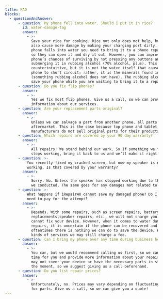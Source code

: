 ```yaml
---
title: FAQ
blocks:
  - questionAndAnswer:
      - question: My phone fell into water. Should I put it in rice?
        id: water-damage-tag
        answer:
          - >-
            Save your rice for cooking. Rice not only does not help, but it can
            also cause more damage by making your charging port dirty. When your
            phone falls into water you need to bring it to a phone repair shop,
            so they can open it and dry it out. However, you can improve your
            phone’s chances of surviving by not pressing any buttons and just
            submerging it in rubbing alcohol (70% alcohol, plus). This may seem
            counterintuitive, but it is not the water itself that causes your
            phone to short circuit; rather, it is the minerals found in water
            (something rubbing alcohol does not have). The rubbing alcohol may
            save your phone while you are waiting to bring it to a repair shop.
      - question: Do you fix flip phones?
        answer:
          - >-
            Yes we fix most flip phones. Give us a call, so we can provide more
            information about our services.
      - question: Are your replacement parts original?
        answer:
          - >-
            Unless we can salvage a part from another phone, all parts are
            aftermarket. This is the case because top phone and tablet
            manufacturers do not sell original parts for their products.
      - question: Which repairs are covered by your 90 day warranty?
        answer:
          - >-
            All repairs! We stand behind our work. So if something we fixed
            stops working, bring it back to us and we’ll make it right.
      - question: >-
          You recently fixed my cracked screen, but now my speaker is no longer
          working. Is that covered by your warranty?
        answer:
          - >-
            Sorry. No. Unless the speaker has stopped working due to the repair
            we conducted. The same goes for any damages not related to our work.
      - question: >-
          What happens if iRepair4U cannot save my damaged phone? Do I still
          need to pay for the attempt?
        answer:
          - >-
            Depends. With some repairs, such as screen repairs, battery
            replacements,speaker repairs, etc., we will not charge you if we
            cannot fix your device. However, when it comes to water damage
            repairs, it is uncertain if the phone can be recovered and
            oftentimes there is nothing we can do to save the device. With those
            kinds of services we may still charge a fee.
      - question: Can I bring my phone over any time during business hours?
        answer:
          - >-
            You can, but we would recommend calling us first, so we can make
            time for you and provide more information about your repair. We also
            may not cover your device or have the necessary parts in stock at
            the moment, so we suggest giving us a call beforehand.
      - question: Do you list repair prices?
        answer:
          - >-
            Unfortunately, no. Prices may vary depending on fluctuating prices
            for parts. Give us a call, so we can give you a quote!
---
```


